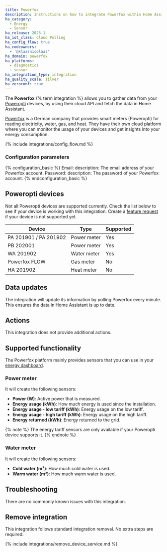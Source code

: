 ```yaml
---
title: Powerfox
description: Instructions on how to integrate Powerfox within Home Assistant.
ha_category:
  - Energy
  - Sensor
ha_release: 2025.1
ha_iot_class: Cloud Polling
ha_config_flow: true
ha_codeowners:
  - '@klaasnicolaas'
ha_domain: powerfox
ha_platforms:
  - diagnostics
  - sensor
ha_integration_type: integration
ha_quality_scale: silver
ha_zeroconf: true
---
```


The **Powerfox** {% term integration %} allows you to gather data from your [Poweropti](https://shop.powerfox.energy/collections/frontpage) devices, by using their cloud API and fetch the data in Home Assistant.

[Powerfox](https://www.powerfox.energy/) is a German company that provides smart meters (Poweropti) for reading electricity, water, gas, and heat. They have their own cloud platform where you can monitor the usage of your devices and get insights into your energy consumption.

{% include integrations/config_flow.md %}

### Configuration parameters

{% configuration_basic %}
Email:
  description: The email address of your Powerfox account.
Password:
  description: The password of your Powerfox account.
{% endconfiguration_basic %}

## Poweropti devices

Not all Poweropti devices are supported currently. Check the list below to see if your device is working with this integration. Create a [feature request](/help/) if your device is not supported yet.

| Device                | Type        | Supported  |
| --------------------- | ----------- | ---------- |
| PA 201901 / PA 201902 | Power meter | Yes        |
| PB 202001             | Power meter | Yes        |
| WA 201902             | Water meter | Yes        |
| Powerfox FLOW         | Gas meter   | No         |
| HA 201902             | Heat meter  | No         |

## Data updates

The integration will update its information by polling Powerfox every
minute. This ensures the data in Home Assistant is up to date.

## Actions

This integration does not provide additional actions.

## Supported functionality

The Powerfox platform mainly provides sensors that you can use in your [energy dashboard](/energy).

### Power meter

It will create the following sensors:

- **Power (W)**: Active power that is measured.
- **Energy usage (kWh)**: How much energy is used since the installation.
- **Energy usage - low tariff (kWh)**: Energy usage on the low tariff.
- **Energy usage - high tariff (kWh)**: Energy usage on the high tariff.
- **Energy returned (kWh)**: Energy returned to the grid.

{% note %}
The energy tariff sensors are only available if your Poweropti device supports it.
{% endnote %}

### Water meter

It will create the following sensors:

- **Cold water (m³)**: How much cold water is used.
- **Warm water (m³)**: How much warm water is used.

## Troubleshooting

There are no commonly known issues with this integration.

## Remove integration

This integration follows standard integration removal. No extra steps are required.

{% include integrations/remove_device_service.md %}
